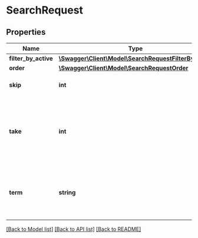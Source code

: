 # SearchRequest

## Properties
Name | Type | Description | Notes
------------ | ------------- | ------------- | -------------
**filter_by_active** | [**\Swagger\Client\Model\SearchRequestFilterByActive**](SearchRequestFilterByActive.md) |  | 
**order** | [**\Swagger\Client\Model\SearchRequestOrder**](SearchRequestOrder.md) |  | 
**skip** | **int** | Number of results to skip. | 
**take** | **int** | Number of results to return. If a value higher than 100 is provided, it is set to 100. | 
**term** | **string** | Search by given text term in the fields indicated by TermFields | [optional] 

[[Back to Model list]](../README.md#documentation-for-models) [[Back to API list]](../README.md#documentation-for-api-endpoints) [[Back to README]](../README.md)


